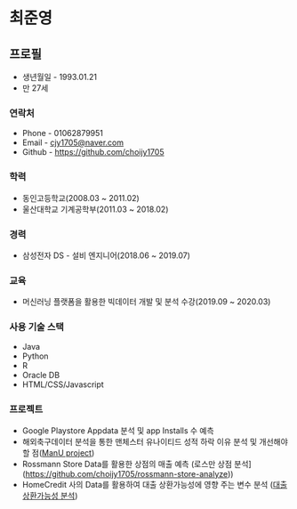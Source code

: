# 최준영

## 프로필

 - 생년월일 - 1993.01.21
 - 만 27세
 ### 연락처
 - Phone - 01062879951
 - Email - cjy1705@naver.com
 - Github - https://github.com/choijy1705

### 학력

 - 동인고등학교(2008.03 ~ 2011.02)
 - 울산대학교 기계공학부(2011.03 ~ 2018.02)

### 경력

 - 삼성전자 DS - 설비 엔지니어(2018.06 ~ 2019.07)

### 교육 

 - 머신러닝 플랫폼을 활용한 빅데이터 개발 및 분석 수강(2019.09 ~ 2020.03)

### 사용 기술 스택

 - Java
 - Python
 - R
 - Oracle DB
 - HTML/CSS/Javascript

### 프로젝트

 - Google Playstore Appdata 분석 및 app Installs 수 예측
 - 해외축구데이터 분석을 통한 맨체스터 유나이티드 성적 하락 이유 분석 및 개선해야할 점([ManU project](https://github.com/choijy1705/ManU-Project))
 - Rossmann Store Data를 활용한 상점의 매출 예측 (로스만 상점 분석](https://github.com/choijy1705/rossmann-store-analyze))
 - HomeCredit 사의 Data를 활용하여 대출 상환가능성에 영향 주는 변수 분석 ([대출상환가능성 분석](https://github.com/choijy1705/HomeCredit-project))
